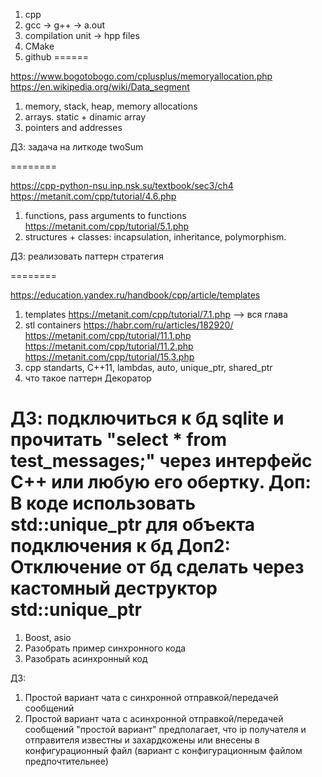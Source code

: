 1. cpp
2. gcc -> g++ -> a.out
3. compilation unit -> hpp files
4. CMake
5. github
======

https://www.bogotobogo.com/cplusplus/memoryallocation.php
https://en.wikipedia.org/wiki/Data_segment

1. memory, stack, heap, memory allocations 
2. arrays. static + dinamic array
3. pointers and addresses

ДЗ: задача на литкоде twoSum

========

https://cpp-python-nsu.inp.nsk.su/textbook/sec3/ch4
https://metanit.com/cpp/tutorial/4.6.php

1. functions, pass arguments to functions
https://metanit.com/cpp/tutorial/5.1.php
2. structures + classes: incapsulation, inheritance, polymorphism. 

ДЗ: реализовать паттерн стратегия

========

https://education.yandex.ru/handbook/cpp/article/templates
1. templates
https://metanit.com/cpp/tutorial/7.1.php --> вся глава
2. stl containers
https://habr.com/ru/articles/182920/
https://metanit.com/cpp/tutorial/11.1.php
https://metanit.com/cpp/tutorial/11.2.php
https://metanit.com/cpp/tutorial/15.3.php
3. cpp standarts, C++11, lambdas, auto, unique_ptr, shared_ptr
4. что такое паттерн Декоратор

ДЗ: подключиться к бд sqlite и прочитать "select * from test_messages;" через интерфейс С++ или любую его обертку. 
Доп: В коде использовать std::unique_ptr для объекта подключения к бд
Доп2: Отключение от бд сделать через кастомный деструктор std::unique_ptr
========

1. Boost, asio
2. Разобрать пример синхронного кода
3. Разобрать асинхронный код

ДЗ: 
1. Простой вариант чата с синхронной отправкой/передачей сообщений
2. Простой вариант чата с асинхронной отправкой/передачей сообщений
"простой вариант" предполагает, что ip получателя и отправителя известны и захардкожены или внесены в конфигурационный файл (вариант с конфигурационным файлом предпочтительнее)
